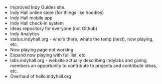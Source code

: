 * Improved Indy Guides site.
* Indy Hall online store (for things like hoodies)
* Indy Hall mobile app
* Indy Hall check-in system
* Ideas repository for everyone (not Github)
* Indy Analytics
* status.indyhall.org - who's there, whats the temp (nest), now playing, etc.
* Now playing page not working
* Expand now playing with full list, etc.
* labs.indyhall.org - website actually describing indylabs and giving members an opportunity to contribute to projects and contribute ideas, etc.
* Overhaul of hello.indyhall.org
